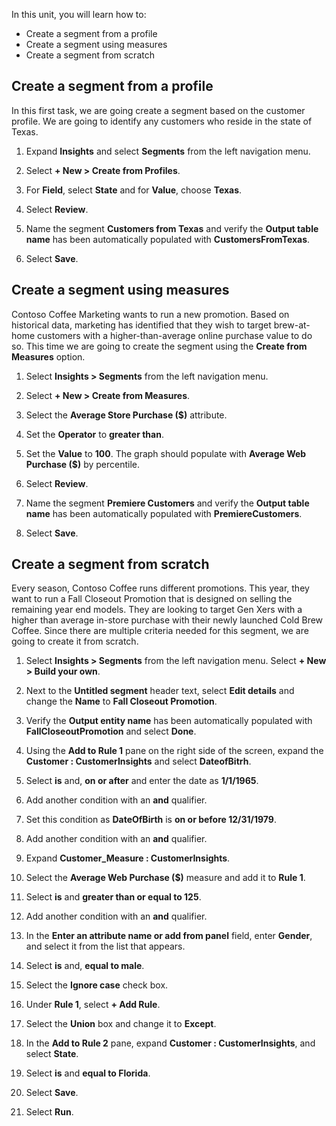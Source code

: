 In this unit, you will learn how to:
- Create a segment from a profile
- Create a segment using measures
- Create a segment from scratch

## Create a segment from a profile
In this first task, we are going create a segment based on the customer profile. We are going to identify any customers who reside in the state of Texas. 

1. Expand **Insights** and select **Segments** from the left navigation menu.

1. Select **+ New > Create from Profiles**.

1. For **Field**, select **State** and for **Value**, choose **Texas**.

1. Select **Review**.

1. Name the segment **Customers from Texas** and verify the **Output table name** has been automatically populated with **CustomersFromTexas**.

1. Select **Save**.

## Create a segment using measures 
Contoso Coffee Marketing wants to run a new promotion. Based on historical data, marketing has identified that they wish to target brew-at-home customers with a higher-than-average online purchase value to do so. This time we are going to create the segment using the **Create from Measures** option. 

1. Select **Insights > Segments** from the left navigation menu.

1. Select **+ New > Create from Measures**.

1. Select the **Average Store Purchase ($)** attribute.

1. Set the **Operator** to **greater than**.

1. Set the **Value** to **100**. The graph should populate with **Average Web Purchase ($)** by percentile.

1. Select **Review**.

1. Name the segment **Premiere Customers** and verify the **Output table name** has been automatically populated with **PremiereCustomers**.

1. Select **Save**.

## Create a segment from scratch
Every season, Contoso Coffee runs different promotions. This year, they want to run a Fall Closeout Promotion that is designed on selling the remaining year end models. They are looking to target Gen Xers with a higher than average in-store purchase with their newly launched Cold Brew Coffee. Since there are multiple criteria needed for this segment, we are going to create it from scratch.

1. Select **Insights > Segments** from the left navigation menu. Select **+ New > Build your own**.

1. Next to the **Untitled segment** header text, select **Edit details** and change the **Name** to **Fall Closeout Promotion**.

1. Verify the **Output entity name** has been automatically populated with **FallCloseoutPromotion** and select **Done**.

1. Using the **Add to Rule 1** pane on the right side of the screen, expand the **Customer : CustomerInsights** and select **DateofBitrh**. 

1. Select **is** and, **on or after** and enter the date as **1/1/1965**.

1. Add another condition with an **and** qualifier.

1. Set this condition as **DateOfBirth** is **on or before 12/31/1979**.

1. Add another condition with an **and** qualifier. 

1. Expand **Customer_Measure : CustomerInsights**.

1. Select the **Average Web Purchase ($)** measure and add it to **Rule 1**. 

1. Select **is** and **greater than or equal to 125**.

1. Add another condition with an **and** qualifier. 

1. In the **Enter an attribute name or add from panel** field, enter **Gender**, and select it from the list that appears. 

1. Select **is** and, **equal to male**.

1. Select the **Ignore case** check box.

1. Under **Rule 1**, select **+ Add Rule**. 

1. Select the **Union** box and change it to **Except**.

1. In the **Add to Rule 2** pane, expand **Customer : CustomerInsights**, and select **State**. 

1. Select **is** and **equal to Florida**.

1. Select **Save**.

1. Select **Run**.
